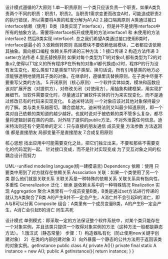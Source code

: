 设计模式遵循的7大原则
1.单一职责原则
  一个类只应该负责一个职责，如果A类负责两个不同的职责：职责1，职责2。当职责1需求变更而改变A时，可能造成职责2的执行错误，所以需要将A类的粒度分解为A1,A2
2.接口隔离原则
  A类通过接口interface依赖（使用）B类（B类实现了interface），但是并不是使用interface中所有的抽象方法，需要将interface拆开成使用的方法interface1 和 未使用的方法interface2 然后B类实现   interface1. 总之我们希望A类通过接口使用B类时，interface是最小的
3.依赖倒转原则
  高层模块不要依赖低层模块，二者都应该依赖其抽象。面向接口编程
  依赖关系传递的三种方法：1 接口传递  2 构造方法传递  3 setter方法传递
4.里氏替换原则
  如果对每个类型为T1的对象o1,都有类型为T2的对象o2,使得以T1定义的所有程序P在所有的对象o1都代换成o2时，程序P的行为没有发生变化，那么类型T2是类型T1的子类型。换句话说，所有引用基类的地方必须能够透明地使用其子类的对象。在继承时，遵循里氏替换原则，在子类中尽量不要重写父类的方法。
5.开闭原则（核心原则）
  一个软件实体如类，模块和函数应该对扩展开放（对提供方），对修改关闭（对使用方）。用抽象构建框架，用实现扩展细节。当软件需要变化时，尽量通过扩展软件实体的行为来实现变化，而不是通过修改已有的代码来实现变化。
6.迪米特法则
  一个对象应该对其他对象保持最少的了解。类与类关系越密切，耦合度越大。迪米特法则又叫最少知道原则，即一个类对自己依赖的类知道的越少越好。也就时说对于被依赖的类不管多么复杂，都尽量将逻辑封装在类的内部。对外除了提供的public方法，不对外泄露任何信息。迪米特法则还有个更简单的定义：只与直接的朋友通信 成员变量 方法参数 方法返回值 都是直接朋友 局部变量不是直接朋友
7.合成复用原则

核心思想
  找出应用中可能需要变化之处，把它们独立出来，不要和那些不需要变化的代码混到一起。
  针对接口变成，而不是针对实现变成
  为了交互对象之间的松耦合设计而努力

UML--unified modeling language(统一建模语言)
Dependency  依赖：使用  只要类中用到了对方就存在依赖关系
Association 关联：如果一个类使用了另一个类 那么他们就是关联关系 关联关系是一种特殊的依赖关系 关联关系具有指向性，多重性
Generalization 泛化：继承  是依赖关系中的一种特殊情况
Realization 实现
Aggregation 聚合:A类里有一个成员变量B类，B类是通过set方法进行传递的就认为A类聚合了B类 A的产生B并不一定会产生，A消亡并不会引起B的消亡，即A与B可以分离
Composite   组合：A类里有一个成员变量B类，A的产生B一定会产生，A消亡会引起B的消亡 同生共死

设计模式
  单例模式：即采取一定的方法保证整个软件系统中，对某个类只能存在一个对象实例，并且该类只提供一个取得对象实例的方法（这种方法一般都是静态方法）。
    1.饿汉式（静态常量）
      步骤：1）构造器私有化（防止使用new关键字创建对象）
           2）在类的内部创建对象
           3）向外暴露一个静态的公共方法用于返回该类的对象实例。getInstance
           public class A{
           private A(){}
           private final static A instance = new A();
           public A getInstance(){
           return instance;
           }
           }
    
  
  
  
  
  
  
  
